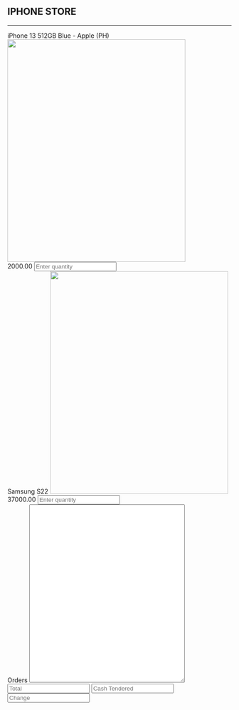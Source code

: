 </head>
 <body>
<div class="container">
<div class="row">
<div class="col-12 text-center">
<h2>IPHONE STORE</h2>
<hr class="hr" />
</div>
</div>
<div class="row">
<div class="col-4 text-center">
<label id="product1"> iPhone 13 512GB Blue - Apple (PH) </label>
<img src="image.png" style="width: 400px;height:500px;" class="img-image.png"/><br>
<label for="product1" id="price1">2000.00</label>
<input type="number" class="form-control" id="qty1" placeholder="Enter quantity"/><br>
</div>
<div class="col-4 text-center">
<label id="product2"> Samsung S22</label>
<img src="images/s22.png" style="width: 400px;height:500px;" class="img-thumbnail"/><br>
<label for="product2" id="price2">37000.00</label>
<input type="number" class="form-control" id="qty2" placeholder="Enter quantity"/><br>
</div>
<div class="col-4">
<label for="carts"> Orders </label<br>
<textarea class="form-control" rows="29" id="carts" cols="200" readonly style="width:350px;height: 400;font-size: 12px;"> </textarea>
<input type="text" class="form-control border-0" id="total" readonly placeholder="Total"/> <input type="number" class="form-control" id="cash" placeholder="Cash Tendered"/>
<input type="text" class="form-control border-0" id="change" readonly placeholder="Change"/>
</div>
</div>
</div>
<script src="app.js"></script>
</body>

